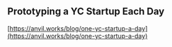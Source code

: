 ## Prototyping a YC Startup Each Day
  
  [https://anvil.works/blog/one-yc-startup-a-day](https://anvil.works/blog/one-yc-startup-a-day)